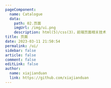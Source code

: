 ```yaml
---
pageComponent:
  name: Catalogue
  data:
    path: 02.页面
    imgUrl: /img/ui.png
    description: html(5)/css(3)，前端页面相关技术
title: 页面
date: 2023-03-11 21:50:54
permalink: /ui/
sidebar: false
article: false
comment: false
editLink: false
author:
  name: xiajianduan
  link: https://github.com/xiajianduan
---
```

